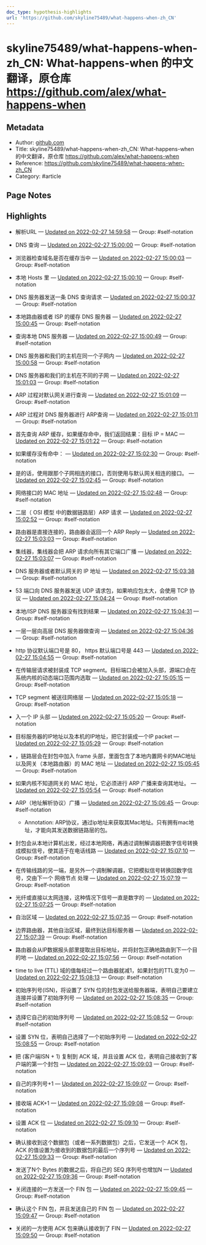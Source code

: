 ```yaml
---
doc_type: hypothesis-highlights
url: 'https://github.com/skyline75489/what-happens-when-zh_CN'
---
```


# skyline75489/what-happens-when-zh_CN: What-happens-when 的中文翻译，原仓库 https://github.com/alex/what-happens-when

## Metadata
- Author: [github.com]()
- Title: skyline75489/what-happens-when-zh_CN: What-happens-when 的中文翻译，原仓库 https://github.com/alex/what-happens-when
- Reference: https://github.com/skyline75489/what-happens-when-zh_CN
- Category: #article

## Page Notes
## Highlights
- 解析URL — [Updated on 2022-02-27 14:59:58](https://hyp.is/4B2YqJeaEeypO6sKy68o7g/github.com/skyline75489/what-happens-when-zh_CN) — Group: #self-notation

- DNS 查询 — [Updated on 2022-02-27 15:00:00](https://hyp.is/4aobVpeaEeyz0RMzhoLoyw/github.com/skyline75489/what-happens-when-zh_CN) — Group: #self-notation

- 浏览器检查域名是否在缓存当中 — [Updated on 2022-02-27 15:00:03](https://hyp.is/4yzxOJeaEey5R_fQ6vbU0g/github.com/skyline75489/what-happens-when-zh_CN) — Group: #self-notation

- 本地 Hosts 里 — [Updated on 2022-02-27 15:00:10](https://hyp.is/57KJ6JeaEey0AKsBpplSRA/github.com/skyline75489/what-happens-when-zh_CN) — Group: #self-notation

-  DNS 服务器发送一条 DNS 查询请求 — [Updated on 2022-02-27 15:00:37](https://hyp.is/974s8peaEey6WDuA8C9GXg/github.com/skyline75489/what-happens-when-zh_CN) — Group: #self-notation

- 本地路由器或者 ISP 的缓存 DNS 服务器 — [Updated on 2022-02-27 15:00:45](https://hyp.is/_BlW-peaEeyYmacivRQnnA/github.com/skyline75489/what-happens-when-zh_CN) — Group: #self-notation

- 查询本地 DNS 服务器 — [Updated on 2022-02-27 15:00:49](https://hyp.is/_tB6XpeaEey4EhuwYiTRyQ/github.com/skyline75489/what-happens-when-zh_CN) — Group: #self-notation

-  DNS 服务器和我们的主机在同一个子网内 — [Updated on 2022-02-27 15:00:58](https://hyp.is/A-SxzJebEeyzOr9Ai3O6Dg/github.com/skyline75489/what-happens-when-zh_CN) — Group: #self-notation

- DNS 服务器和我们的主机在不同的子网 — [Updated on 2022-02-27 15:01:03](https://hyp.is/B0y0zJebEey6cIO4-c-O_A/github.com/skyline75489/what-happens-when-zh_CN) — Group: #self-notation

- ARP 过程对默认网关进行查询 — [Updated on 2022-02-27 15:01:09](https://hyp.is/CseylpebEey3zXM_G5hLLg/github.com/skyline75489/what-happens-when-zh_CN) — Group: #self-notation

- ARP 过程对 DNS 服务器进行 ARP查询 — [Updated on 2022-02-27 15:01:11](https://hyp.is/DA2gepebEey5PRvsQXJM0w/github.com/skyline75489/what-happens-when-zh_CN) — Group: #self-notation

- 首先查询 ARP 缓存，如果缓存命中，我们返回结果：目标 IP = MAC — [Updated on 2022-02-27 15:01:22](https://hyp.is/Ei1A8JebEeyawvu_7eOxQA/github.com/skyline75489/what-happens-when-zh_CN) — Group: #self-notation

- 如果缓存没有命中： — [Updated on 2022-02-27 15:02:30](https://hyp.is/OtkhzJebEeylH4uyb80HUQ/github.com/skyline75489/what-happens-when-zh_CN) — Group: #self-notation

- 是的话，使用跟那个子网相连的接口，否则使用与默认网关相连的接口。 — [Updated on 2022-02-27 15:02:45](https://hyp.is/RBkg6JebEey4E8c0Gkq_5g/github.com/skyline75489/what-happens-when-zh_CN) — Group: #self-notation

- 网络接口的 MAC 地址 — [Updated on 2022-02-27 15:02:48](https://hyp.is/RainnpebEeyj4O-f3PQD3g/github.com/skyline75489/what-happens-when-zh_CN) — Group: #self-notation

- 二层（ OSI 模型 中的数据链路层）ARP 请求 — [Updated on 2022-02-27 15:02:52](https://hyp.is/R_S2vpebEey-BPvrwG7dbQ/github.com/skyline75489/what-happens-when-zh_CN) — Group: #self-notation

- 路由器是直接连接的，路由器会返回一个 ARP Reply — [Updated on 2022-02-27 15:03:03](https://hyp.is/TtuuVpebEeyeiM-Ky9Qwww/github.com/skyline75489/what-happens-when-zh_CN) — Group: #self-notation

- 集线器，集线器会把 ARP 请求向所有其它端口广播 — [Updated on 2022-02-27 15:03:07](https://hyp.is/UL_DkpebEeye3Mev0vCdHw/github.com/skyline75489/what-happens-when-zh_CN) — Group: #self-notation

-  DNS 服务器或者默认网关的 IP 地址 — [Updated on 2022-02-27 15:03:38](https://hyp.is/Y4kOFpebEey2VTMhYciJ-A/github.com/skyline75489/what-happens-when-zh_CN) — Group: #self-notation

- 53 端口向 DNS 服务器发送 UDP 请求包，如果响应包太大，会使用 TCP 协议 — [Updated on 2022-02-27 15:04:24](https://hyp.is/fstIzpebEeywj6-L4v-ZPw/github.com/skyline75489/what-happens-when-zh_CN) — Group: #self-notation

- 本地/ISP DNS 服务器没有找到结果 — [Updated on 2022-02-27 15:04:31](https://hyp.is/g0_E7JebEeywkIcgpKuypg/github.com/skyline75489/what-happens-when-zh_CN) — Group: #self-notation

- 一层一层向高层 DNS 服务器做查询 — [Updated on 2022-02-27 15:04:36](https://hyp.is/hiqUHJebEeyj4hvDdcyGTw/github.com/skyline75489/what-happens-when-zh_CN) — Group: #self-notation

- http 协议默认端口号是 80， https 默认端口号是 443 — [Updated on 2022-02-27 15:04:55](https://hyp.is/kVh1rJebEeyYm8tNnPotNA/github.com/skyline75489/what-happens-when-zh_CN) — Group: #self-notation

- 在传输层请求被封装成 TCP segment。目标端口会被加入头部，源端口会在系统内核的动态端口范围内选取 — [Updated on 2022-02-27 15:05:15](https://hyp.is/nXjtOpebEey04p9Hvb1T0w/github.com/skyline75489/what-happens-when-zh_CN) — Group: #self-notation

- TCP segment 被送往网络层 — [Updated on 2022-02-27 15:05:18](https://hyp.is/nzU0gJebEey5Sr_gZXTX5w/github.com/skyline75489/what-happens-when-zh_CN) — Group: #self-notation

- 入一个 IP 头部 — [Updated on 2022-02-27 15:05:20](https://hyp.is/oDEJ1pebEey2VkvX5g-QQQ/github.com/skyline75489/what-happens-when-zh_CN) — Group: #self-notation

- 目标服务器的IP地址以及本机的IP地址，把它封装成一个IP packet — [Updated on 2022-02-27 15:05:29](https://hyp.is/pVRvNJebEeyHbgfzSYFGkA/github.com/skyline75489/what-happens-when-zh_CN) — Group: #self-notation

- ，链路层会在封包中加入 frame 头部，里面包含了本地内置网卡的MAC地址以及网关（本地路由器）的 MAC 地址 — [Updated on 2022-02-27 15:05:45](https://hyp.is/r1IytJebEey5OwvZY8kO-w/github.com/skyline75489/what-happens-when-zh_CN) — Group: #self-notation

- 如果内核不知道网关的 MAC 地址，它必须进行 ARP 广播来查询其地址。 — [Updated on 2022-02-27 15:05:54](https://hyp.is/tHoV1pebEeyaxKd1y40Q2g/github.com/skyline75489/what-happens-when-zh_CN) — Group: #self-notation

- ARP（地址解析协议）广播 — [Updated on 2022-02-27 15:06:45](https://hyp.is/dZ8T_JebEey4Fb-MgxqOJQ/github.com/skyline75489/what-happens-when-zh_CN) — Group: #self-notation
    - Annotation: ARP协议，通过ip地址来获取其Mac地址。只有拥有mac地址，才能向其发送数据链路层的包。
- 封包会从本地计算机出发，经过本地网络，再通过调制解调器把数字信号转换成模拟信号，使其适于在电话线路 — [Updated on 2022-02-27 15:07:10](https://hyp.is/4ga0MpebEey60OOy2WAnQw/github.com/skyline75489/what-happens-when-zh_CN) — Group: #self-notation

- 在传输线路的另一端，是另外一个调制解调器，它把模拟信号转换回数字信号，交由下一个 网络节点 处理 — [Updated on 2022-02-27 15:07:19](https://hyp.is/5ucXxpebEeyqdIfPf5uD_w/github.com/skyline75489/what-happens-when-zh_CN) — Group: #self-notation

- 光纤或直接以太网连接，这种情况下信号一直是数字的 — [Updated on 2022-02-27 15:07:25](https://hyp.is/6ob33pebEey2WYsoR1gWXA/github.com/skyline75489/what-happens-when-zh_CN) — Group: #self-notation

- 自治区域 — [Updated on 2022-02-27 15:07:35](https://hyp.is/8MtteJebEeyoKssbPtsGFw/github.com/skyline75489/what-happens-when-zh_CN) — Group: #self-notation

- 边界路由器，其他自治区域，最终到达目标服务器 — [Updated on 2022-02-27 15:07:39](https://hyp.is/81bbVJebEeyfY998gSumrA/github.com/skyline75489/what-happens-when-zh_CN) — Group: #self-notation

- 路由器会从IP数据报头部里提取出目标地址，并将封包正确地路由到下一个目的地 — [Updated on 2022-02-27 15:07:56](https://hyp.is/_UDe0JebEeyrt_-nJK1eSQ/github.com/skyline75489/what-happens-when-zh_CN) — Group: #self-notation

- time to live (TTL) 域的值每经过一个路由器就减1，如果封包的TTL变为0 — [Updated on 2022-02-27 15:08:13](https://hyp.is/BxO8IJecEeyvom9YTgg1Bg/github.com/skyline75489/what-happens-when-zh_CN) — Group: #self-notation

- 初始序列号(ISN)，将设置了 SYN 位的封包发送给服务器端，表明自己要建立连接并设置了初始序列号 — [Updated on 2022-02-27 15:08:35](https://hyp.is/FKzAmJecEeyPQhfXHNkY8Q/github.com/skyline75489/what-happens-when-zh_CN) — Group: #self-notation

- 选择它自己的初始序列号 — [Updated on 2022-02-27 15:08:52](https://hyp.is/Hq1QxpecEey_u1PeQ3p2Tg/github.com/skyline75489/what-happens-when-zh_CN) — Group: #self-notation

- 设置 SYN 位，表明自己选择了一个初始序列号 — [Updated on 2022-02-27 15:08:55](https://hyp.is/IG2S9JecEey1BYNnSlmsJQ/github.com/skyline75489/what-happens-when-zh_CN) — Group: #self-notation

- 把 (客户端ISN + 1) 复制到 ACK 域，并且设置 ACK 位，表明自己接收到了客户端的第一个封包 — [Updated on 2022-02-27 15:09:03](https://hyp.is/JU3N1JecEey5PwtA7KGS2g/github.com/skyline75489/what-happens-when-zh_CN) — Group: #self-notation

- 自己的序列号+1 — [Updated on 2022-02-27 15:09:07](https://hyp.is/J2tj4pecEeyzwG9Gz-vERQ/github.com/skyline75489/what-happens-when-zh_CN) — Group: #self-notation

- 接收端 ACK+1 — [Updated on 2022-02-27 15:09:08](https://hyp.is/KFEQcpecEeyl-w_gFWoWwQ/github.com/skyline75489/what-happens-when-zh_CN) — Group: #self-notation

- 设置 ACK 位 — [Updated on 2022-02-27 15:09:10](https://hyp.is/KSwHuJecEeyuHC8fdmksNw/github.com/skyline75489/what-happens-when-zh_CN) — Group: #self-notation

- 确认接收到这个数据包（或者一系列数据包）之后，它发送一个 ACK 包，ACK 的值设置为接收到的数据包的最后一个序列号 — [Updated on 2022-02-27 15:09:33](https://hyp.is/NxU30pecEeyqdv_l9_M8YA/github.com/skyline75489/what-happens-when-zh_CN) — Group: #self-notation

- 发送了N个 Bytes 的数据之后，将自己的 SEQ 序列号也增加N — [Updated on 2022-02-27 15:09:36](https://hyp.is/OM9HPpecEeyo8outEIewWQ/github.com/skyline75489/what-happens-when-zh_CN) — Group: #self-notation

- 关闭连接的一方发送一个 FIN 包 — [Updated on 2022-02-27 15:09:45](https://hyp.is/PeWiaJecEey3U39OYvKlXA/github.com/skyline75489/what-happens-when-zh_CN) — Group: #self-notation

- 确认这个 FIN 包，并且发送自己的 FIN 包 — [Updated on 2022-02-27 15:09:47](https://hyp.is/PzLIgJecEeyj5Sc1oQMo8g/github.com/skyline75489/what-happens-when-zh_CN) — Group: #self-notation

- 关闭的一方使用 ACK 包来确认接收到了 FIN — [Updated on 2022-02-27 15:09:50](https://hyp.is/QSS3ZpecEey60RfNqJkhww/github.com/skyline75489/what-happens-when-zh_CN) — Group: #self-notation




